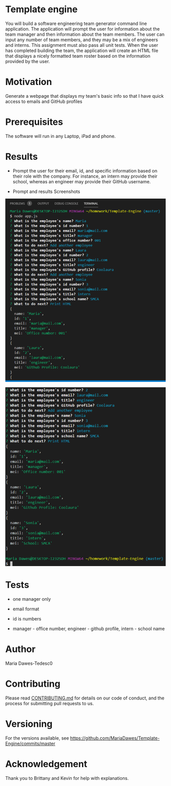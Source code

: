 # Template engine
You will build a software engineering team generator command line application. The application will prompt the user for information about the team manager and then information about the team members. The user can input any number of team members, and they may be a mix of engineers and interns. This assignment must also pass all unit tests. When the user has completed building the team, the application will create an HTML file that displays a nicely formatted team roster based on the information provided by the user.

# Motivation

Generate a webpage that displays my team's basic info
so that I have quick access to emails and GitHub profiles

# Prerequisites
The software will run in any Laptop, iPad and phone.

# Results 

* Prompt the user for their email, id, and specific information based on their role with the company. For instance, an intern may provide their school, whereas an engineer may provide their GitHub username.


* Prompt and results Screenshots


![alt text](./HTML1.png "Password Generator Result")

![alt text](./HTML2.png "Password Generator Result")


# Tests 

* one manager only

* email format 

* id is numbers

* manager - office number, engineer - github profile, intern - school name  

# Author
Maria Dawes-Tedesc0

# Contributing
Please read [CONTRIBUTING.md](https://gist.github.com/PurpleBooth/b24679402957c63ec426) for details on our code of conduct, and the process for submitting pull requests to us.

# Versioning
For the versions available, see https://github.com/MariaDawes/Template-Engine/commits/master

# Acknowledgement
Thank you to Brittany and Kevin for help with explanations.

